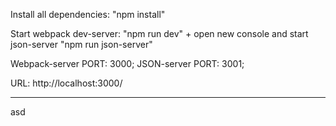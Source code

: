 Install all dependencies: "npm install"

Start webpack dev-server: "npm run dev" + open new console and start json-server "npm run json-server"

Webpack-server PORT: 3000; JSON-server PORT: 3001;

URL: http://localhost:3000/
<hr />
asd
